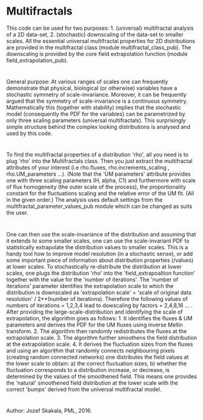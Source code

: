 # Multifractals
This code can be used for two purposes: 1. (universal) multifractal analysis of a 2D data-set, 2. (stochastic) downscaling of the data-set to smaller scales. All the essential universal multifractal properties for 2D distributions are provided in the multifractal class (module multifractal_class_pub). The downscaling is provided by the core field extrapolation function (module field_extrapolation_pub). 
#
General purpose: At various ranges of scales one can frequently demonstrate that physical, biological (or otherwise) variables have a stochastic symmetry of scale-invariance. Moreover, it can be frequently argued that the symmetry of scale-invariance is a continuous symmetry. Mathematically this (together with stability) implies that the stochastic model (consequently the PDF for the variables) can be parametrized by only three scaling parameters (universal multifractals). This surprisingly simple structure behind the complex looking distributions is analysed and used by this code. 
#
To find the multifractal properties of a distribution 'rho', all you need is to plug 'rho' into the Multifractals class. Then you just extract the multifractal attributes of your interest (i.e rho.fluxes, rho.increments_scaling , rho.UM_parameters ...). (Note that the 'UM parameters' attribute provides one with three scaling parameters (H, alpha, C1) and furthermore with scale of flux homogeneity (the outer scale of the process), the proportionality constant for the fluctuations scaling and the relative error of the UM fit. (All in the given order.) The analysis uses default settings from the multifractal_parameter_values_pub module which can be changed as suits the user. 
#
One can then use the scale-invariance of the distribution and assuming that it extends to some smaller scales, one can use the scale-invariant PDF to statistically extrapolate the distribution values to smaller scales. This is a  handy tool how to improve model resolution (in a stochastic sense), or add some important piece of information about distribution properties (/values) at lower scales.  To stochastically re-distribute the distribution at lower scales, one plugs the distribution 'rho' into the 'field_extrapoaltion function' together with the value for the 'number of iterations'. The 'number of iterations' parameter identifies the extrapolation scale to which the distribution is downscaled as 'extrapolation scale' = 'scale of original data resolution' / 2**(number of iterations). Therefore the following values of numbers of iterations = 1,2,3,4 lead to dowscaling by factors = 2,4,8,16 ... . After providing the large-scale-distribution and identifying the scale of extrapolation, the algorithm goes as follows: 1. It identifies the fluxes & UM parameters and derives the PDF for the UM fluxes using inverse Mellin transform. 2. The algorithm then randomly redistributes the fluxes at the extrapolation scale. 3. The algorithm further smoothens the field distribution at the extrapolation scale. 4. It derives the fluctuation sizes from the fluxes and using an algorithm that randomly connects neighbouring pixels (creating random connected networks) one distributes the field values at the lower scale to obtain: a) the correct fluctuation sizes, b) whether the fluctuation corresponds to a distribution increase, or decrease, is determined by the values of the smoothened field. This means one provides the 'natural' smoothened field distribution at the lower scale with the correct 'bumps' derived from the universal multifractal model.
#
Author: Jozef Skakala, PML, 2016.
